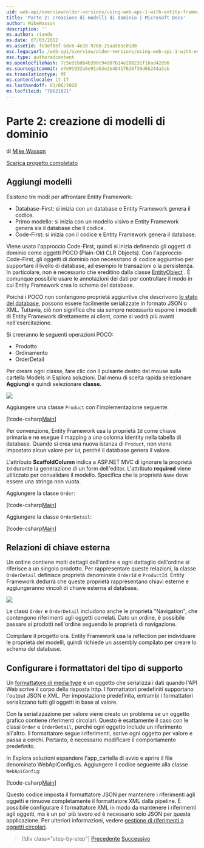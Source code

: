 ```yaml
---
uid: web-api/overview/older-versions/using-web-api-1-with-entity-framework-5/using-web-api-with-entity-framework-part-2
title: 'Parte 2: creazione di modelli di dominio | Microsoft Docs'
author: MikeWasson
description: ''
ms.author: riande
ms.date: 07/03/2012
ms.assetid: fe3ef85f-bdc6-4e10-9768-25aa565c01d0
msc.legacyurl: /web-api/overview/older-versions/using-web-api-1-with-entity-framework-5/using-web-api-with-entity-framework-part-2
msc.type: authoredcontent
ms.openlocfilehash: 7c5ed1bdb4b390c94907b14e208231f16ad42d96
ms.sourcegitcommit: e7e91932a6e91a63e2e46417626f39d6b244a3ab
ms.translationtype: MT
ms.contentlocale: it-IT
ms.lasthandoff: 03/06/2020
ms.locfileid: "78621821"
---
```

# <a name="part-2-creating-the-domain-models"></a>Parte 2: creazione di modelli di dominio

di [Mike Wasson](https://github.com/MikeWasson)

[Scarica progetto completato](https://code.msdn.microsoft.com/ASP-NET-Web-API-with-afa30545)

## <a name="add-models"></a>Aggiungi modelli

Esistono tre modi per affrontare Entity Framework:

- Database-First: si inizia con un database e Entity Framework genera il codice.
- Primo modello: si inizia con un modello visivo e Entity Framework genera sia il database che il codice.
- Code-First: si inizia con il codice e Entity Framework genera il database.

Viene usato l'approccio Code-First, quindi si inizia definendo gli oggetti di dominio come oggetti POCO (Plain-Old CLR Objects). Con l'approccio Code-First, gli oggetti di dominio non necessitano di codice aggiuntivo per supportare il livello di database, ad esempio le transazioni o la persistenza. In particolare, non è necessario che ereditino dalla classe [EntityObject](https://msdn.microsoft.com/library/system.data.objects.dataclasses.entityobject.aspx) . È comunque possibile usare le annotazioni dei dati per controllare il modo in cui Entity Framework crea lo schema del database.

Poiché i POCO non contengono proprietà aggiuntive che descrivono [lo stato del database](https://msdn.microsoft.com/library/system.data.entitystate.aspx), possono essere facilmente serializzate in formato JSON o XML. Tuttavia, ciò non significa che sia sempre necessario esporre i modelli di Entity Framework direttamente ai client, come si vedrà più avanti nell'esercitazione.

Si creeranno le seguenti operazioni POCO:

- Prodotto
- Ordinamento
- OrderDetail

Per creare ogni classe, fare clic con il pulsante destro del mouse sulla cartella Models in Esplora soluzioni. Dal menu di scelta rapida selezionare **Aggiungi** e quindi selezionare **classe.**

![](using-web-api-with-entity-framework-part-2/_static/image1.png)

Aggiungere una classe `Product` con l'implementazione seguente:

[!code-csharp[Main](using-web-api-with-entity-framework-part-2/samples/sample1.cs)]

Per convenzione, Entity Framework usa la proprietà `Id` come chiave primaria e ne esegue il mapping a una colonna Identity nella tabella di database. Quando si crea una nuova istanza di `Product`, non viene impostato alcun valore per `Id`, perché il database genera il valore.

L'attributo **ScaffoldColumn** indica a ASP.NET MVC di ignorare la proprietà `Id` durante la generazione di un form dell'editor. L'attributo **required** viene utilizzato per convalidare il modello. Specifica che la proprietà `Name` deve essere una stringa non vuota.

Aggiungere la classe `Order`:

[!code-csharp[Main](using-web-api-with-entity-framework-part-2/samples/sample2.cs)]

Aggiungere la classe `OrderDetail`:

[!code-csharp[Main](using-web-api-with-entity-framework-part-2/samples/sample3.cs)]

## <a name="foreign-key-relations"></a>Relazioni di chiave esterna

Un ordine contiene molti dettagli dell'ordine e ogni dettaglio dell'ordine si riferisce a un singolo prodotto. Per rappresentare queste relazioni, la classe `OrderDetail` definisce proprietà denominate `OrderId` e `ProductId`. Entity Framework dedurrà che queste proprietà rappresentano chiavi esterne e aggiungeranno vincoli di chiave esterna al database.

![](using-web-api-with-entity-framework-part-2/_static/image2.png)

Le classi `Order` e `OrderDetail` includono anche le proprietà "Navigation", che contengono riferimenti agli oggetti correlati. Dato un ordine, è possibile passare ai prodotti nell'ordine seguendo le proprietà di navigazione.

Compilare il progetto ora. Entity Framework usa la reflection per individuare le proprietà dei modelli, quindi richiede un assembly compilato per creare lo schema del database.

## <a name="configure-the-media-type-formatters"></a>Configurare i formattatori del tipo di supporto

Un [formattatore di media type](../../formats-and-model-binding/media-formatters.md) è un oggetto che serializza i dati quando l'API Web scrive il corpo della risposta http. I formattatori predefiniti supportano l'output JSON e XML. Per impostazione predefinita, entrambi i formattatori serializzano tutti gli oggetti in base al valore.

Con la serializzazione per valore viene creato un problema se un oggetto grafico contiene riferimenti circolari. Questo è esattamente il caso con le classi `Order` e `OrderDetail`, perché ogni oggetto include un riferimento all'altro. Il formattatore segue i riferimenti, scrive ogni oggetto per valore e passa a cerchi. Pertanto, è necessario modificare il comportamento predefinito.

In Esplora soluzioni espandere l'app\_cartella di avvio e aprire il file denominato WebApiConfig.cs. Aggiungere il codice seguente alla classe `WebApiConfig`:

[!code-csharp[Main](using-web-api-with-entity-framework-part-2/samples/sample4.cs?highlight=11)]

Questo codice imposta il formattatore JSON per mantenere i riferimenti agli oggetti e rimuove completamente il formattatore XML dalla pipeline. È possibile configurare il formattatore XML in modo da mantenere i riferimenti agli oggetti, ma è un po' più lavoro ed è necessario solo JSON per questa applicazione. Per ulteriori informazioni, vedere [gestione di riferimenti a oggetti circolari](../../formats-and-model-binding/json-and-xml-serialization.md#handling_circular_object_references).

> [!div class="step-by-step"]
> [Precedente](using-web-api-with-entity-framework-part-1.md)
> [Successivo](using-web-api-with-entity-framework-part-3.md)
